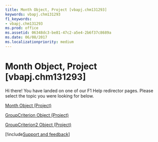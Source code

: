 ```yaml
---
title: Month Object, Project [vbapj.chm131293]
keywords: vbapj.chm131293
f1_keywords:
- vbapj.chm131293
ms.prod: office
ms.assetid: 06348dc3-be81-47c2-a5e4-2b6f37c8689a
ms.date: 06/08/2017
ms.localizationpriority: medium
---
```



# Month Object, Project [vbapj.chm131293]

Hi there! You have landed on one of our F1 Help redirector pages. Please select the topic you were looking for below.

[Month Object (Project)](https://msdn.microsoft.com/library/5ee32f12-72aa-fa16-ead2-97949005cd7c%28Office.15%29.aspx)

[GroupCriterion Object (Project)](https://msdn.microsoft.com/library/9c3f7a79-c65f-925c-98ae-c217bd6ed8f7%28Office.15%29.aspx)

[GroupCriterion2 Object (Project)](https://msdn.microsoft.com/library/06047a9d-a9db-43e0-e759-e24560da7128%28Office.15%29.aspx)

[!include[Support and feedback](~/includes/feedback-boilerplate.md)]